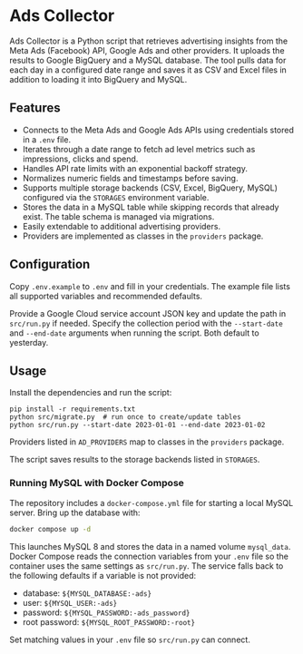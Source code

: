 # Ads Collector

Ads Collector is a Python script that retrieves advertising insights from the Meta Ads (Facebook) API, Google Ads and other providers. It uploads the results to Google BigQuery and a MySQL database. The tool pulls data for each day in a configured date range and saves it as CSV and Excel files in addition to loading it into BigQuery and MySQL.

## Features
- Connects to the Meta Ads and Google Ads APIs using credentials stored in a `.env` file.
- Iterates through a date range to fetch ad level metrics such as impressions, clicks and spend.
- Handles API rate limits with an exponential backoff strategy.
- Normalizes numeric fields and timestamps before saving.
- Supports multiple storage backends (CSV, Excel, BigQuery, MySQL) configured via the `STORAGES` environment variable.
- Stores the data in a MySQL table while skipping records that already exist. The table schema is managed via migrations.
- Easily extendable to additional advertising providers.
- Providers are implemented as classes in the `providers` package.

## Configuration
Copy `.env.example` to `.env` and fill in your credentials. The example file lists
all supported variables and recommended defaults.

Provide a Google Cloud service account JSON key and update the path in
`src/run.py` if needed. Specify the collection period with the `--start-date`
and `--end-date` arguments when running the script. Both default to yesterday.

## Usage
Install the dependencies and run the script:

```
pip install -r requirements.txt
python src/migrate.py  # run once to create/update tables
python src/run.py --start-date 2023-01-01 --end-date 2023-01-02
```

Providers listed in `AD_PROVIDERS` map to classes in the `providers` package.

The script saves results to the storage backends listed in `STORAGES`.

### Running MySQL with Docker Compose

The repository includes a `docker-compose.yml` file for starting a local MySQL
server. Bring up the database with:

```bash
docker compose up -d
```

This launches MySQL 8 and stores the data in a named volume `mysql_data`.
Docker Compose reads the connection variables from your `.env` file so the
container uses the same settings as `src/run.py`. The service falls back to the
following defaults if a variable is not provided:

- database: `${MYSQL_DATABASE:-ads}`
- user: `${MYSQL_USER:-ads}`
- password: `${MYSQL_PASSWORD:-ads_password}`
- root password: `${MYSQL_ROOT_PASSWORD:-root}`

Set matching values in your `.env` file so `src/run.py` can connect.
